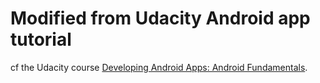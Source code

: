 Modified from Udacity Android app tutorial
==========================================

cf the Udacity course [Developing Android Apps: Android Fundamentals](https://www.udacity.com/course/ud853).